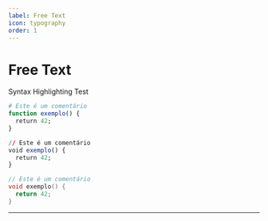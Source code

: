 ```yaml
---
label: Free Text
icon: typography
order: 1
---
```

# Free Text

Syntax Highlighting Test


```q
# Este é um comentário
function exemplo() {
  return 42;
}
```

```q
// Este é um comentário
void exemplo() {
  return 42;
}
```

```c++
// Este é um comentário
void exemplo() {
  return 42;
}
```

---
